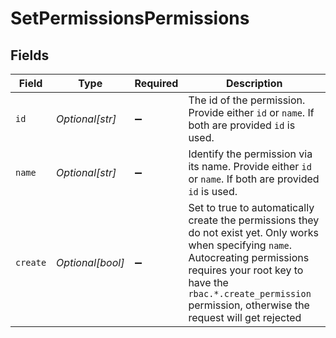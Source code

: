 # SetPermissionsPermissions


## Fields

| Field                                                                                                                                                                                                                                                                    | Type                                                                                                                                                                                                                                                                     | Required                                                                                                                                                                                                                                                                 | Description                                                                                                                                                                                                                                                              |
| ------------------------------------------------------------------------------------------------------------------------------------------------------------------------------------------------------------------------------------------------------------------------ | ------------------------------------------------------------------------------------------------------------------------------------------------------------------------------------------------------------------------------------------------------------------------ | ------------------------------------------------------------------------------------------------------------------------------------------------------------------------------------------------------------------------------------------------------------------------ | ------------------------------------------------------------------------------------------------------------------------------------------------------------------------------------------------------------------------------------------------------------------------ |
| `id`                                                                                                                                                                                                                                                                     | *Optional[str]*                                                                                                                                                                                                                                                          | :heavy_minus_sign:                                                                                                                                                                                                                                                       | The id of the permission. Provide either `id` or `name`. If both are provided `id` is used.                                                                                                                                                                              |
| `name`                                                                                                                                                                                                                                                                   | *Optional[str]*                                                                                                                                                                                                                                                          | :heavy_minus_sign:                                                                                                                                                                                                                                                       | Identify the permission via its name. Provide either `id` or `name`. If both are provided `id` is used.                                                                                                                                                                  |
| `create`                                                                                                                                                                                                                                                                 | *Optional[bool]*                                                                                                                                                                                                                                                         | :heavy_minus_sign:                                                                                                                                                                                                                                                       | Set to true to automatically create the permissions they do not exist yet. Only works when specifying `name`.<br/>                Autocreating permissions requires your root key to have the `rbac.*.create_permission` permission, otherwise the request will get rejected |